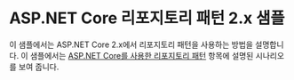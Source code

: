 # <a name="aspnet-core-repository-pattern-2x-sample"></a>ASP.NET Core 리포지토리 패턴 2.x 샘플

이 샘플에서는 ASP.NET Core 2.x에서 리포지토리 패턴을 사용하는 방법을 설명합니다. 이 샘플에서는 [ASP.NET Core를 사용한 리포지토리 패턴](https://docs.microsoft.com/aspnet/core/fundamentals/repository-pattern) 항목에 설명된 시나리오를 보여 줍니다.

